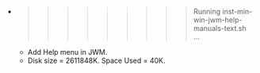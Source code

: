 * >>>>>>>>> Running inst-min-win-jwm-help-manuals-text.sh ...
  * Add Help menu in JWM.
  * Disk size = 2611848K. Space Used = 40K.
